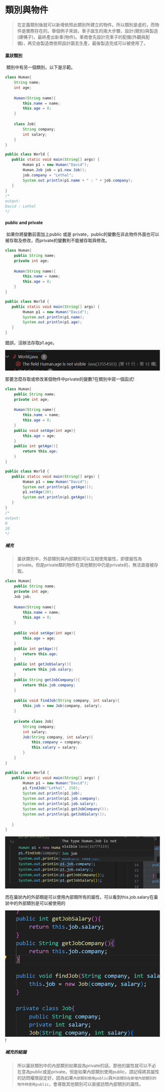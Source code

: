 # 類別與物件

> 在定義類別後就可以新增依照此類別所建立的物件。所以類別是虛的，而物件是實際存在的。舉個例子來說，車子誕生的兩大步驟，設計(類別)與製造(建構子)，最終產出新車(物件)。車商會先設計完車子的配備(外觀與配備)，再交由製造商依照設計圖去生產，最後製造完成可以被使用了。

#### 巢狀類別

​	類別中有另一個類別，以下是示範。

```java
class Human{
    String name;
    int age;
    
    Human(String name){
        this.name = name;
        this.age = 0;
    }
    
    class Job{
        String company;
        int salary;
    }
}
```

```java
public class World {
   public static void main(String[] args) {
        Human p1 = new Human("David");
        Human.Job job = p1.new Job();
        job.company = "Lethal";
        System.out.println(p1.name + " : " + job.company);
   } 
}
/*
output:
David : Lethal
*/

```



#### public and private

​	如果你將變數前面加上public 或是 private，public的變數在非此物件外面也可以被存取及修改，而private的變數則不能被存取與修改。

```java
class Human{
    public String name;
    private int age;
    
    Human(String name){
        this.name = name;
        this.age = 0;
    }
}
```

```java
public class World {
   public static void main(String[] args) {
        Human p1 = new Human("David");
        System.out.println(p1.name);
        System.out.println(p1.age);
   } 
}

```

錯誤，沒辦法存取p1.age。

![image-20240216222021557](../../images/image-20240216222021557.png)



那要怎麼存取或修改某個物件中private的變數?在類別中寫一個函式!

```java
class Human{
    public String name;
    private int age;
    
    Human(String name){
        this.name = name;
        this.age = 0;
    }
    public void setAge(int age){
        this.age = age;
    }
    public int getAge(){
        return this.age;
    }
}
```

```java
public class World {
   public static void main(String[] args) {    
        Human p1 = new Human("David");
        System.out.println(p1.getAge());
        p1.setAge(20);
        System.out.println(p1.getAge());
   } 
}
/*
output:
0
20
*/

```



##### 補充

> 巢狀類別中，外部類別與內部類別可以互相使用屬性，即便屬性為private。但是private類的物件在其他類別中仍是private的，無法直接被存取。

```java
class Human{
    public String name;
    private int age;
    Job job;

    Human(String name){
        this.name = name;
        this.age = 0;
    }
    
    public void setAge(int age){
        this.age = age;
    }
    public int getAge(){
        return this.age;
    }
    public int getJobSalary(){
        return this.job.salary;
    }
    public String getJobCompany(){
        return this.job.company;
    }

    public void findJob(String company, int salary){
        this.job = new Job(company, salary);
    }

    private class Job{
        String company;
        int salary;
        Job(String company, int salary){
            this.company = company;
            this.salary = salary;
        }
    }
}
```

```java
public class World {
   public static void main(String[] args) {
        Human p1 = new Human("David");
        p1.findJob("Lethal", 150);
        System.out.println(p1.job);
        System.out.println(p1.job.company);
        System.out.println(p1.job.salary);
        System.out.println(p1.getJobCompany());
        System.out.println(p1.getJobSalary());

   } 
}
```



![image-20240216231416046](../../images/image-20240216231416046.png)

而在巢狀內的外部類是可以使用內部類所有的屬性，可以看到this.job.salary在巢狀中的外部類別是可以被使用的

![image-20240216231731094](../../images/image-20240216231731094.png)!

##### 補充的結論

> 所以巢狀類別中的內部類別如果設為private的話，那他的屬性就可以不必在意為public或是private。但是如果內部類別使用public，請記得將其屬性的訪問權限設定好，因為如果`內部類別使用public`與`外部類別在新增內部類別的物件時使用public`，會導致其他類別可以直接訪問內部類別的屬性。





